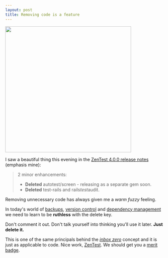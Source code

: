 ```yaml
--- 
layout: post
title: Removing code is a feature
---
```

<a href="http://www.thinkgeek.com/homeoffice/gear/a639/images/"><img title="Delete" src="http://www.thinkgeek.com/images/products/additional/large/delete_key_eraser_inhand.jpg" alt="" width="400" height="400" /></a>

I saw a beautiful thing this evening in the <a href="http://blog.zenspider.com/2009/03/zentest-version-400-has-been-r.html">ZenTest 4.0.0 release notes</a> (emphasis mine):
<blockquote>2 minor enhancements:
<ul>
	<li><strong>Deleted</strong> autotest/screen - releasing as a separate gem soon.</li>
	<li><strong>Deleted</strong> test-rails and rails<em>test</em>audit.</li>
</ul>
</blockquote>
Removing unnecessary code has always given me a <em>warm fuzzy</em> feeling.

In today's world of <a href="http://www.apple.com/macosx/features/timemachine.html">backups</a>, <a href="http://git-scm.com/">version control</a> and <a href="http://maven.apache.org">dependency management</a> we need to learn to be <strong>ruthless</strong> with the delete key.

Don't comment it out. Don't talk yourself into thinking you'll use it later. <strong>Just delete it.</strong>

This is one of the same principals behind the <em><a href="http://www.43folders.com/2006/03/14/delete">inbox zero</a></em> concept and it is just as applicable to code. Nice work, <a href="http://www.zenspider.com/ZSS/Products/ZenTest/">ZenTest</a>. We should get you a <a href="http://nerdmeritbadges.com/">merit badge</a>.
